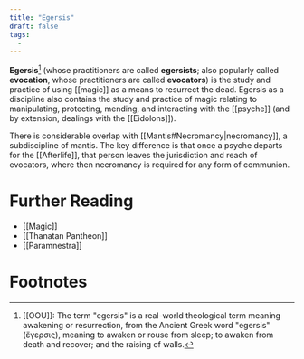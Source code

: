 ```yaml
---
title: "Egersis"
draft: false
tags:
  - 
---
```


**Egersis**[^ege] (whose practitioners are called **egersists**; also popularly called **evocation**, whose practitioners are called **evocators**) is the study and practice of using [[magic]] as a means to resurrect the dead. Egersis as a discipline also contains the study and practice of magic relating to manipulating, protecting, mending, and interacting with the [[psyche]] (and by extension, dealings with the [[Eidolons]]).

There is considerable overlap with [[Mantis#Necromancy|necromancy]], a subdiscipline of mantis. The key difference is that once a psyche departs for the [[Afterlife]], that person leaves the jurisdiction and reach of evocators, where then necromancy is required for any form of communion.

# Further Reading
- [[Magic]]
- [[Thanatan Pantheon]]
- [[Paramnestra]]

# Footnotes
[^ege]:[[OOU]]: The term "egersis" is a real-world theological term meaning awakening or resurrection, from the Ancient Greek word "egersis" (ἔγερσις), meaning to awaken or rouse from sleep; to awaken from death and recover; and the raising of walls.